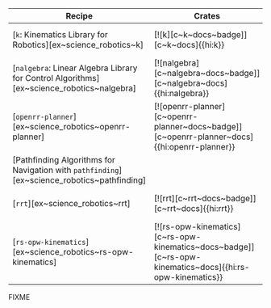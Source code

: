 | Recipe | Crates | Categories |
|--------|--------|------------|
| [`k`: Kinematics Library for Robotics][ex~science_robotics~k] | [![k][c~k~docs~badge]][c~k~docs]{{hi:k}} | [![cat~science::robotics][cat~science::robotics~badge]][cat~science::robotics] |
| [`nalgebra`: Linear Algebra Library for Control Algorithms][ex~science_robotics~nalgebra] | [![nalgebra][c~nalgebra~docs~badge]][c~nalgebra~docs]{{hi:nalgebra}} | [![cat~science::robotics][cat~science::robotics~badge]][cat~science::robotics] |
| [`openrr-planner`][ex~science_robotics~openrr-planner] | [![openrr-planner][c~openrr-planner~docs~badge]][c~openrr-planner~docs]{{hi:openrr-planner}} | [![cat~science::robotics][cat~science::robotics~badge]][cat~science::robotics] |
| [Pathfinding Algorithms for Navigation with `pathfinding`][ex~science_robotics~pathfinding] |  | [![cat~science::robotics][cat~science::robotics~badge]][cat~science::robotics] |
| [`rrt`][ex~science_robotics~rrt] | [![rrt][c~rrt~docs~badge]][c~rrt~docs]{{hi:rrt}} | [![cat~science::robotics][cat~science::robotics~badge]][cat~science::robotics] |
| [`rs-opw-kinematics`][ex~science_robotics~rs-opw-kinematics] | [![rs-opw-kinematics][c~rs-opw-kinematics~docs~badge]][c~rs-opw-kinematics~docs]{{hi:rs-opw-kinematics}} | [![cat~science::robotics][cat~science::robotics~badge]][cat~science::robotics] |

<div class="hidden">
FIXME
</div>
